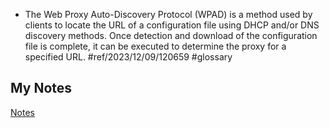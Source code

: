 - The Web Proxy Auto-Discovery Protocol (WPAD) is a method used by clients to locate the URL of a configuration file using DHCP and/or DNS discovery methods. Once detection and download of the configuration file is complete, it can be executed to determine the proxy for a specified URL. #ref/2023/12/09/120659 #glossary
## My Notes
[Notes](mynotes/wpad-notes.md)
